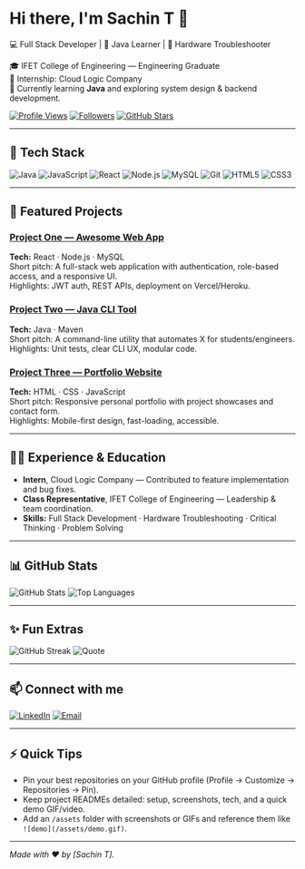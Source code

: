 <!-- PROFILE README.md for YOUR_GITHUB_USERNAME -->

# Hi there, I'm Sachin T 👋
💻 Full Stack Developer | 🚀 Java Learner | 🔧 Hardware Troubleshooter

🎓 IFET College of Engineering — Engineering Graduate  
💼 Internship: Cloud Logic Company  
🌱 Currently learning **Java** and exploring system design & backend development.

[![Profile Views](https://komarev.com/ghpvc/?username=YOUR_GITHUB_USERNAME&color=blue)](sachin1ab)
[![Followers](https://img.shields.io/github/followers/YOUR_GITHUB_USERNAME?style=social)](sachin1ab?tab=followers)
[![GitHub Stars](https://img.shields.io/github/stars/YOUR_GITHUB_USERNAME?style=social)](https://github.com/sachin1ab?tab=stars)

---

## 🧰 Tech Stack
![Java](https://img.shields.io/badge/Java-ED8B00?style=for-the-badge&logo=openjdk&logoColor=white)
![JavaScript](https://img.shields.io/badge/JavaScript-F7DF1E?style=for-the-badge&logo=javascript&logoColor=black)
![React](https://img.shields.io/badge/React-20232A?style=for-the-badge&logo=react&logoColor=61DAFB)
![Node.js](https://img.shields.io/badge/Node.js-339933?style=for-the-badge&logo=node-dot-js&logoColor=white)
![MySQL](https://img.shields.io/badge/MySQL-4479A1?style=for-the-badge&logo=mysql&logoColor=white)
![Git](https://img.shields.io/badge/Git-F05032?style=for-the-badge&logo=git&logoColor=white)
![HTML5](https://img.shields.io/badge/HTML5-E34F26?style=for-the-badge&logo=html5&logoColor=white)
![CSS3](https://img.shields.io/badge/CSS3-1572B6?style=for-the-badge&logo=css3&logoColor=white)

---

## 🚀 Featured Projects
### [Project One — Awesome Web App](https://github.com/YOUR_GITHUB_USERNAME/project-one)
**Tech:** React · Node.js · MySQL  
Short pitch: A full-stack web application with authentication, role-based access, and a responsive UI.  
Highlights: JWT auth, REST APIs, deployment on Vercel/Heroku.

### [Project Two — Java CLI Tool](https://github.com/YOUR_GITHUB_USERNAME/project-two)
**Tech:** Java · Maven  
Short pitch: A command-line utility that automates X for students/engineers.  
Highlights: Unit tests, clear CLI UX, modular code.

### [Project Three — Portfolio Website](https://github.com/YOUR_GITHUB_USERNAME/portfolio)
**Tech:** HTML · CSS · JavaScript  
Short pitch: Responsive personal portfolio with project showcases and contact form.  
Highlights: Mobile-first design, fast-loading, accessible.

---

## 🧑‍🎓 Experience & Education
- **Intern**, Cloud Logic Company — Contributed to feature implementation and bug fixes.  
- **Class Representative**, IFET College of Engineering — Leadership & team coordination.  
- **Skills:** Full Stack Development · Hardware Troubleshooting · Critical Thinking · Problem Solving

---

## 📊 GitHub Stats
![GitHub Stats](https://github-readme-stats.vercel.app/api?username=YOUR_GITHUB_USERNAME&show_icons=true&theme=tokyonight&count_private=true)
![Top Languages](https://github-readme-stats.vercel.app/api/top-langs/?username=YOUR_GITHUB_USERNAME&layout=compact&theme=tokyonight)

---

## ✨ Fun Extras
![GitHub Streak](https://streak-stats.demolab.com?user=YOUR_GITHUB_USERNAME&theme=tokyonight&hide_border=true)
![Quote](https://quotes-github-readme.vercel.app/api?type=horizontal&theme=radical)

---

## 📫 Connect with me
[![LinkedIn](https://img.shields.io/badge/LinkedIn-blue?style=for-the-badge&logo=linkedin)](www.linkedin.com/in/sachinthara)
[![Email](https://img.shields.io/badge/Email-D14836?style=for-the-badge&logo=gmail&logoColor=white)](mailto:sachinthara30@gmail.com)

---

## ⚡ Quick Tips
- Pin your best repositories on your GitHub profile (Profile → Customize → Repositories → Pin).  
- Keep project READMEs detailed: setup, screenshots, tech, and a quick demo GIF/video.  
- Add an `/assets` folder with screenshots or GIFs and reference them like `![demo](/assets/demo.gif)`.

---

*Made with ❤️ by [Sachin T].*
